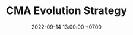 ---
layout: post
title:  "CMA Evolution Strategy"
date:   2022-09-14 13:00:00 +0700
categories: artificial-intelligent machine-learning
tags: artificial-intelligent evolution-strategy
description: A note CMA-ES
comments: true
eqn-number: true
---